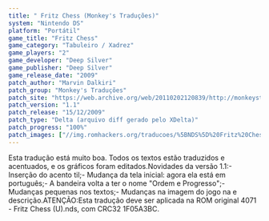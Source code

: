 ```yaml
---
title: " Fritz Chess (Monkey's Traduções)"
system: "Nintendo DS"
platform: "Portátil"
game_title: "Fritz Chess"
game_category: "Tabuleiro / Xadrez"
game_players: "2"
game_developer: "Deep Silver"
game_publisher: "Deep Silver"
game_release_date: "2009"
patch_author: "Marvin Dalkiri"
patch_group: "Monkey's Traduções"
patch_site: "https://web.archive.org/web/20110202120839/http://monkeystraducoes.com/"
patch_version: "1.1"
patch_release: "15/12/2009"
patch_type: "Delta (arquivo diff gerado pelo XDelta)"
patch_progress: "100%"
patch_images: ["//img.romhackers.org/traducoes/%5BNDS%5D%20Fritz%20Chess%20-%20Monkey's%20Tradu%C3%A7%C3%B5es%20-%201.png","//img.romhackers.org/traducoes/%5BNDS%5D%20Fritz%20Chess%20-%20Monkey's%20Tradu%C3%A7%C3%B5es%20-%202.png","//img.romhackers.org/traducoes/%5BNDS%5D%20Fritz%20Chess%20-%20Monkey's%20Tradu%C3%A7%C3%B5es%20-%203.png"]
---
```

Esta tradução está muito boa. Todos os textos estão traduzidos e acentuados, e os gráficos foram editados.Novidades da versão 1.1:- Inserção do acento til;- Mudança da tela inicial: agora ela está em português;- A bandeira volta a ter o nome "Ordem e Progresso";- Mudanças pequenas nos textos;- Mudanças na imagem do jogo na e descrição.ATENÇÃO:Esta tradução deve ser aplicada na ROM original 4071 - Fritz Chess (U).nds, com CRC32 1F05A3BC.